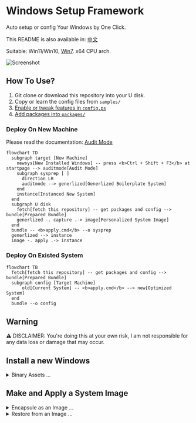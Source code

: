 # Windows Setup Framework

Auto setup or config Your Windows by One Click.

This README is also available in: [中文](./README_ZH.md)

Suitable: Win11/Win10, [Win7](./win7/README.md). x64 CPU arch.

![Screenshot](https://user-images.githubusercontent.com/13063376/203465422-aca51ba7-d9fe-4233-9b2b-383b12e853d6.png)

## How To Use?

1. Git clone or download this repository into your U disk.
2. Copy or learn the config files from `samples/`
3. [Enable or tweak features in `config.ps`](./features/README.md)
4. [Add packages into `packages/`](./packages/README.md)

### Deploy On New Machine

Please read the documentation: [Audit Mode](https://learn.microsoft.com/en-us/windows-hardware/manufacture/desktop/boot-windows-to-audit-mode-or-oobe)

```mermaid
flowchart TD
  subgraph target [New Machine]
    newsys[New Installed Windows] -- press <b>Ctrl + Shift + F3</b> at startpage --> auditmode[Audit Mode]
    subgraph sysprep [ ]
      direction LR
      auditmode --> generlized[Generlized Boilerplate System]
    end
    instance[Instanced New System]
  end
  subgraph U disk
    fetch[fetch this repository] -- get packages and config --> bundle[Prepared Bundle]
    generlized -. capture .-> image[Personalized System Image]
  end
  bundle -- <b>apply.cmd</b> --o sysprep
  generlized --> instance
  image -. apply .-> instance
```

### Deploy On Existed System

```mermaid
flowchart TB
  fetch[fetch this repository] -- get packages and config --> bundle[Prepared Bundle]
  subgraph config [Target Machine]
      old[Current System] -- <b>apply.cmd</b> --> new[Optimized System]
  end
  bundle --o config
```

## Warning

⚠️ DISCLAIMER: You're doing this at your own risk, I am not responsible for any data loss or damage that may occur.

## Install a new Windows

<details>
<summary>Binary Assets ...</summary>
<br/>

System Images:

- [Windows 10](https://www.microsoft.com/software-download/windows10)
- [Windows 11](https://www.microsoft.com/software-download/windows11)

Get U disk image writer:

- Ventoy: multi images boot support

  [Official GitHub Release](https://github.com/ventoy/Ventoy/releases/latest)

- Rufus: only single image, more options and better compatibility

  find `*p.exe` at [Official GitHub Release](https://github.com/pbatard/rufus/releases/latest)

</details>

## Make and Apply a System Image

<details>
<summary>Encapsule as an Image ...</summary>
<br/>

1.  Generalized shutdown in `sysprep.exe`
2.  Boot into Recovery Mode or WinPE in USB
3.  Check or mount driver letters, list a table:

        echo lis vol | diskpart

4.  Set temporary directory to attain enough disk space:

        set tmp=d:\tmp
        mkdir %tmp%

5.  Capture command:

        start cmd /k dism /capture-image /capturedir:c: /imagefile:D:\mywin.esd /name:mysys /compress:max /verify /checkintegrity

| Command Parameters      | Usage                            |
| ----------------------- | -------------------------------- |
| start cmd /k            | run it in new command prompt     |
| /capturedir             | the system partition letter      |
| /imagefile              | type your full backup image path |
| /name                   | customized Name                  |
| /compress               | (optional) max,fast,none         |
| /verify /checkintegrity | (optional)                       |

`.wim` is a legacy compatible and low compression format

`.esd` is the new high compression ratio format with long compression time

</details>

<details>
<summary>Restore from an Image ...</summary>
<br/>

1.  Boot into Recovery Mode or WinPE in USB
2.  Mount the target system partition as C drive
3.  Restore command:

        dism /apply-image /index:1 /verify /applydir:c: /imagefile:D:\backup\system.esd

Attention:

- `/index` should be 1 as default
- optional: `/verify`
- optional: `/compact` slim down system data, from 40G~ to 20G~ as usual

Adding a UEFI boot entry:

<pre><code>mountvol u: /s
bcdboot c:\windows /s u:
</code></pre>

(Optional) Add another WinOS:

<pre><code>bcdboot d:\windows /s u: /d /addlast
</code></pre>

</details>
